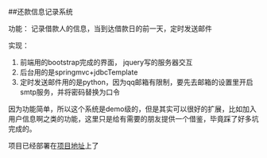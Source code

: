 ##还款信息记录系统

功能： 记录借款人的信息，当到达借款日的前一天，定时发送邮件

实现：

1. 前端用的bootstrap完成的界面， jquery写的服务器交互
2. 后台用的是springmvc+jdbcTemplate
3. 定时发送邮件用的是python，因为qq邮箱有限制，要先去邮箱的设置里开启smtp服务，并将密码替换为口令

因为功能简单，所以这个系统是demo级的，但是其实可以很好的扩展，比如加入用户信息啊之类的功能，这里只是给有需要的朋友提供一个借鉴，毕竟踩了好多坑完成的。

项目已经部署在[项目地址](http://121.41.105.231:9998/)上了